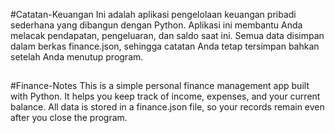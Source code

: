 #Catatan-Keuangan
Ini adalah aplikasi pengelolaan keuangan pribadi sederhana yang dibangun dengan Python. Aplikasi ini membantu Anda melacak pendapatan, pengeluaran, dan saldo saat ini.
Semua data disimpan dalam berkas finance.json, sehingga catatan Anda tetap tersimpan bahkan setelah Anda menutup program.

##

#Finance-Notes
This is a simple personal finance management app built with Python. It helps you keep track of income, expenses, and your current balance. 
All data is stored in a finance.json file, so your records remain even after you close the program.
